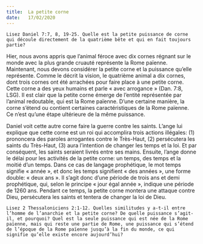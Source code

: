 ```yaml
---
title:  La petite corne
date:   17/02/2020
---
```


`Lisez Daniel 7:7, 8, 19-25. Quelle est la petite puissance de corne qui découle directement de la quatrième bête et qui en fait toujours partie?`

Hier, nous avons appris que l’animal féroce avec dix cornes régnant sur le monde avec la plus grande cruauté représente la Rome païenne. Maintenant, nous devons considérer la petite corne et la puissance qu’elle représente. Comme le décrit la vision, le quatrième animal a dix cornes, dont trois cornes ont été arrachées pour faire place à une petite corne. Cette corne a des yeux humains et parle « avec arrogance » (Dan. 7:8, LSG). Il est clair que la petite corne émerge de l’entité représentée par l’animal redoutable, qui est la Rome païenne. D’une certaine manière, la corne s’étend ou contient certaines caractéristiques de la Rome païenne. Ce n’est qu’une étape ultérieure de la même puissance.

Daniel voit cette autre corne faire la guerre contre les saints. L’ange lui explique que cette corne est un roi qui accomplira trois actions illégales: (1) prononcera des paroles arrogantes contre le Très-Haut, (2) persécutera les saints du Très-Haut, (3) aura l’intention de changer les temps et la loi. Et par conséquent, les saints seraient livrés entre ses mains. Ensuite, l’ange donne le délai pour les activités de la petite corne: un temps, des temps et la moitié d’un temps. Dans ce cas de langage prophétique, le mot temps signifie « année », et donc les temps signifient « des années », une forme double: « deux ans ». Il s’agit donc d’une période de trois ans et demi prophétique, qui, selon le principe « jour égal année », indique une période de 1260 ans. Pendant ce temps, la petite corne montera une attaque contre Dieu, persécutera les saints et tentera de changer la loi de Dieu.

`Lisez 2 Thessaloniciens 2:1-12. Quelles similitudes y a-t-il entre l’homme de l’anarchie et la petite corne? De quelle puissance s’agit-il, et pourquoi? Quel est la seule puissance qui est née de la Rome païenne, mais qui reste une partie de Rome, une puissance qui s’étend de l’époque de la Rome païenne jusqu’à la fin du monde, ce qui signifie qu’elle existe encore aujourd’hui?`
